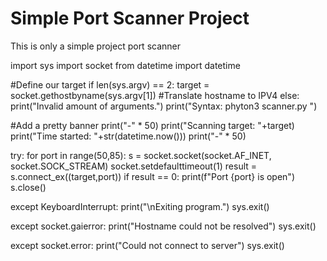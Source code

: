 # Simple Port Scanner Project

This is only a simple project port scanner 

import sys
import socket
from datetime import datetime

#Define our target 
if len(sys.argv) == 2:
	target = socket.gethostbyname(sys.argv[1]) #Translate hostname to IPV4
else:
	print("Invalid amount of arguments.")
	print("Syntax: phyton3 scanner.py <ip>")	
	
#Add a pretty banner
print("-" * 50)
print("Scanning target: "+target)
print("Time started: "+str(datetime.now()))
print("-" * 50) 

try:
	for port in range(50,85): 
		s = socket.socket(socket.AF_INET, socket.SOCK_STREAM)
		socket.setdefaulttimeout(1)
		result = s.connect_ex((target,port))
		if result == 0:
			print(f"Port {port} is open")
		s.close()		

except KeyboardInterrupt:
	print("\nExiting program.")
	sys.exit()

except socket.gaierror:
	print("Hostname could not be resolved")
	sys.exit()
	
except socket.error:
	print("Could not connect to server")
	sys.exit()		
